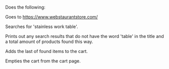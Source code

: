 Does the following:


Goes to https://www.webstaurantstore.com/

Searches for 'stainless work table'.

Prints out any search results that do not have the word 'table' in the title and a total amount of products found this way.

Adds the last of found items to the cart.

Empties the cart from the cart page.

